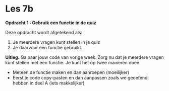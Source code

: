 # Les 7b

**Opdracht 1 : Gebruik een functie in de quiz**

Deze opdracht wordt afgetekend als:

1. Je  meerdere vragen kunt stellen in je quiz
2. Je daarvoor een functie gebruikt.

**Uitleg.** Ga naar jouw code van vorige week. Zorg nu dat je meerdere vragen kunt stellen met een functie. Je kunt het op twee manieren doen:

* Meteen de functie maken en dan aanroepen \(moeilijker\)
* Eerst je code copy-pasten en dan aanpassen zoals we geoefend hebben in deel A \(iets makkelijker\)









